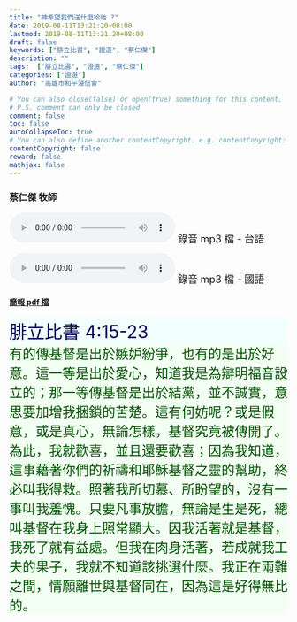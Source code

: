 ```yaml
---
title: "神希望我們送什麼給祂 ?"
date: 2019-08-11T13:21:20+08:00
lastmod: 2019-08-11T13:21:20+08:00
draft: false
keywords: ["腓立比書", "證道", "蔡仁傑"]
description: ""
tags:  ["腓立比書", "證道", "蔡仁傑"]
categories: ["證道"]
author: "高雄市和平浸信會"

# You can also close(false) or open(true) something for this content.
# P.S. comment can only be closed
comment: false
toc: false
autoCollapseToc: true
# You can also define another contentCopyright. e.g. contentCopyright: "This is another copyright."
contentCopyright: false
reward: false
mathjax: false
---
```


### 蔡仁傑 牧師

<audio controls src="https://hbc.nctu.me/mp3-s/s20190811t.mp3"></audio><font size="4"> 錄音 mp3 檔 - 台語</font>

<audio controls src="https://hbc.nctu.me/mp3-s/s20190811c.mp3"></audio><font size="4"> 錄音 mp3 檔 - 國語</font>

#### [簡報 pdf 檔](/pdf-s/s20190811.pdf "神希望我們送什麼給祂 ?")

<div style="background-color:#F2FFFF"><font size="6", color="#000050">
腓立比書 4:15-23
</font>
</div>

<div style="background-color:#F2FFF2"><font size="5", color="005000">
有的傳基督是出於嫉妒紛爭，也有的是出於好意。這一等是出於愛心，知道我是為辯明福音設立的；那一等傳基督是出於結黨，並不誠實，意思要加增我捆鎖的苦楚。這有何妨呢？或是假意，或是真心，無論怎樣，基督究竟被傳開了。為此，我就歡喜，並且還要歡喜；因為我知道，這事藉著你們的祈禱和耶穌基督之靈的幫助，終必叫我得救。照著我所切慕、所盼望的，沒有一事叫我羞愧。只要凡事放膽，無論是生是死，總叫基督在我身上照常顯大。因我活著就是基督，我死了就有益處。但我在肉身活著，若成就我工夫的果子，我就不知道該挑選什麼。我正在兩難之間，情願離世與基督同在，因為這是好得無比的。
</font>
</div>